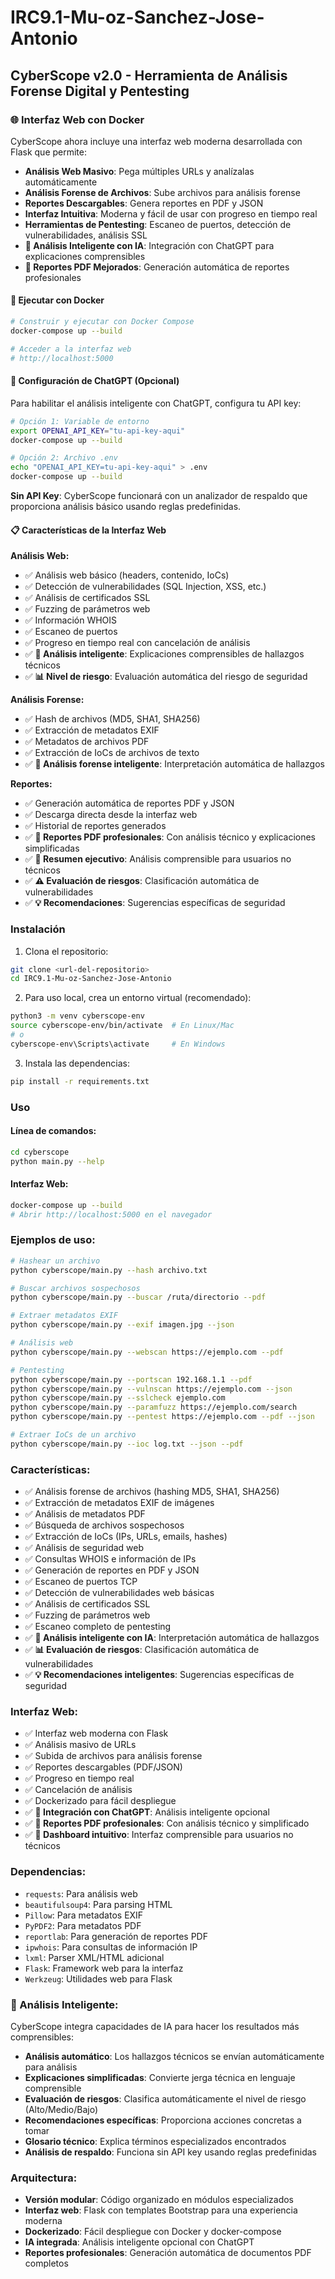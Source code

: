 # IRC9.1-Mu-oz-Sanchez-Jose-Antonio

## CyberScope v2.0 - Herramienta de Análisis Forense Digital y Pentesting

### 🌐 Interfaz Web con Docker

CyberScope ahora incluye una interfaz web moderna desarrollada con Flask que permite:

- **Análisis Web Masivo**: Pega múltiples URLs y analízalas automáticamente
- **Análisis Forense de Archivos**: Sube archivos para análisis forense
- **Reportes Descargables**: Genera reportes en PDF y JSON
- **Interfaz Intuitiva**: Moderna y fácil de usar con progreso en tiempo real
- **Herramientas de Pentesting**: Escaneo de puertos, detección de vulnerabilidades, análisis SSL
- **🤖 Análisis Inteligente con IA**: Integración con ChatGPT para explicaciones comprensibles
- **📄 Reportes PDF Mejorados**: Generación automática de reportes profesionales

#### 🚀 Ejecutar con Docker

```bash
# Construir y ejecutar con Docker Compose
docker-compose up --build

# Acceder a la interfaz web
# http://localhost:5000
```

#### 🔧 Configuración de ChatGPT (Opcional)

Para habilitar el análisis inteligente con ChatGPT, configura tu API key:

```bash
# Opción 1: Variable de entorno
export OPENAI_API_KEY="tu-api-key-aqui"
docker-compose up --build

# Opción 2: Archivo .env
echo "OPENAI_API_KEY=tu-api-key-aqui" > .env
docker-compose up --build
```

**Sin API Key**: CyberScope funcionará con un analizador de respaldo que proporciona análisis básico usando reglas predefinidas.
#### 📋 Características de la Interfaz Web

**Análisis Web:**
- ✅ Análisis web básico (headers, contenido, IoCs)
- ✅ Detección de vulnerabilidades (SQL Injection, XSS, etc.)
- ✅ Análisis de certificados SSL
- ✅ Fuzzing de parámetros web
- ✅ Información WHOIS
- ✅ Escaneo de puertos
- ✅ Progreso en tiempo real con cancelación de análisis
- ✅ **🤖 Análisis inteligente**: Explicaciones comprensibles de hallazgos técnicos
- ✅ **📊 Nivel de riesgo**: Evaluación automática del riesgo de seguridad

**Análisis Forense:**
- ✅ Hash de archivos (MD5, SHA1, SHA256)
- ✅ Extracción de metadatos EXIF
- ✅ Metadatos de archivos PDF
- ✅ Extracción de IoCs de archivos de texto
- ✅ **🤖 Análisis forense inteligente**: Interpretación automática de hallazgos

**Reportes:**
- ✅ Generación automática de reportes PDF y JSON
- ✅ Descarga directa desde la interfaz web
- ✅ Historial de reportes generados
- ✅ **📄 Reportes PDF profesionales**: Con análisis técnico y explicaciones simplificadas
- ✅ **🎯 Resumen ejecutivo**: Análisis comprensible para usuarios no técnicos
- ✅ **⚠️ Evaluación de riesgos**: Clasificación automática de vulnerabilidades
- ✅ **💡 Recomendaciones**: Sugerencias específicas de seguridad

### Instalación

1. Clona el repositorio:
```bash
git clone <url-del-repositorio>
cd IRC9.1-Mu-oz-Sanchez-Jose-Antonio
```

2. Para uso local, crea un entorno virtual (recomendado):
```bash
python3 -m venv cyberscope-env
source cyberscope-env/bin/activate  # En Linux/Mac
# o
cyberscope-env\Scripts\activate     # En Windows
```

3. Instala las dependencias:
```bash
pip install -r requirements.txt
```

### Uso

#### Línea de comandos:
```bash
cd cyberscope
python main.py --help
```

#### Interfaz Web:
```bash
docker-compose up --build
# Abrir http://localhost:5000 en el navegador
```

### Ejemplos de uso:

```bash
# Hashear un archivo
python cyberscope/main.py --hash archivo.txt

# Buscar archivos sospechosos
python cyberscope/main.py --buscar /ruta/directorio --pdf

# Extraer metadatos EXIF
python cyberscope/main.py --exif imagen.jpg --json

# Análisis web
python cyberscope/main.py --webscan https://ejemplo.com --pdf

# Pentesting
python cyberscope/main.py --portscan 192.168.1.1 --pdf
python cyberscope/main.py --vulnscan https://ejemplo.com --json
python cyberscope/main.py --sslcheck ejemplo.com
python cyberscope/main.py --paramfuzz https://ejemplo.com/search
python cyberscope/main.py --pentest https://ejemplo.com --pdf --json

# Extraer IoCs de un archivo
python cyberscope/main.py --ioc log.txt --json --pdf
```

### Características:

- ✅ Análisis forense de archivos (hashing MD5, SHA1, SHA256)
- ✅ Extracción de metadatos EXIF de imágenes
- ✅ Análisis de metadatos PDF
- ✅ Búsqueda de archivos sospechosos
- ✅ Extracción de IoCs (IPs, URLs, emails, hashes)
- ✅ Análisis de seguridad web
- ✅ Consultas WHOIS e información de IPs
- ✅ Generación de reportes en PDF y JSON
- ✅ Escaneo de puertos TCP
- ✅ Detección de vulnerabilidades web básicas
- ✅ Análisis de certificados SSL
- ✅ Fuzzing de parámetros web
- ✅ Escaneo completo de pentesting
- ✅ **🤖 Análisis inteligente con IA**: Interpretación automática de hallazgos
- ✅ **📊 Evaluación de riesgos**: Clasificación automática de vulnerabilidades
- ✅ **💡 Recomendaciones inteligentes**: Sugerencias específicas de seguridad

### Interfaz Web:

- ✅ Interfaz web moderna con Flask
- ✅ Análisis masivo de URLs
- ✅ Subida de archivos para análisis forense
- ✅ Reportes descargables (PDF/JSON)
- ✅ Progreso en tiempo real
- ✅ Cancelación de análisis
- ✅ Dockerizado para fácil despliegue
- ✅ **🤖 Integración con ChatGPT**: Análisis inteligente opcional
- ✅ **📄 Reportes PDF profesionales**: Con análisis técnico y simplificado
- ✅ **🎯 Dashboard intuitivo**: Interfaz comprensible para usuarios no técnicos

### Dependencias:

- `requests`: Para análisis web
- `beautifulsoup4`: Para parsing HTML
- `Pillow`: Para metadatos EXIF
- `PyPDF2`: Para metadatos PDF
- `reportlab`: Para generación de reportes PDF
- `ipwhois`: Para consultas de información IP
- `lxml`: Parser XML/HTML adicional
- `Flask`: Framework web para la interfaz
- `Werkzeug`: Utilidades web para Flask

### 🤖 Análisis Inteligente:

CyberScope integra capacidades de IA para hacer los resultados más comprensibles:

- **Análisis automático**: Los hallazgos técnicos se envían automáticamente para análisis
- **Explicaciones simplificadas**: Convierte jerga técnica en lenguaje comprensible
- **Evaluación de riesgos**: Clasifica automáticamente el nivel de riesgo (Alto/Medio/Bajo)
- **Recomendaciones específicas**: Proporciona acciones concretas a tomar
- **Glosario técnico**: Explica términos especializados encontrados
- **Análisis de respaldo**: Funciona sin API key usando reglas predefinidas

### Arquitectura:
- **Versión modular**: Código organizado en módulos especializados
- **Interfaz web**: Flask con templates Bootstrap para una experiencia moderna
- **Dockerizado**: Fácil despliegue con Docker y docker-compose
- **IA integrada**: Análisis inteligente opcional con ChatGPT
- **Reportes profesionales**: Generación automática de documentos PDF completos